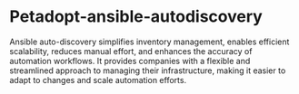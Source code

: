 # Petadopt-ansible-autodiscovery
Ansible auto-discovery simplifies inventory management, enables efficient scalability, reduces manual effort, and enhances the accuracy of automation workflows. It provides companies with a flexible and streamlined approach to managing their infrastructure, making it easier to adapt to changes and scale automation efforts.

